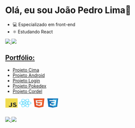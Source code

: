 # Olá, eu sou João Pedro Lima👋

- 💻 Especializado em front-end
- ⚛️ Estudando React

<div>
  <a href="https://github.com/JoaoPedroRibeiroLima">
  <img height="180em" src="https://github-readme-stats.vercel.app/api?username=JoaoPedroRibeiroLima&show_icons=true&theme=dracula&include_all_commits=true&count_private=true"/>
  <img height="180em" src="https://github-readme-stats.vercel.app/api/top-langs/?username=JoaoPedroRibeiroLima&layout=compact&langs_count=16&theme=dracula"/>
</div>

## Portfólio:
- <a href="https://joaopedroribeirolima.github.io/projeto-clima/">Projeto Cima<a/>
- <a href="https://joaopedroribeirolima.github.io/projeto-android/">Projeto Android<a/>
- <a href="https://joaopedroribeirolima.github.io/projeto-login/">Projeto Login<a/>
- <a href="https://joaopedroribeirolima.github.io/projeto-pokedex/">Projeto Pokedex<a/>
- <a href="https://joaopedroribeirolima.github.io/projeto-cordel/">Projeto Cordel<a/>

<div style="display: inline_block">
  <img align="center" height="30" width="40" src="http://raw.githubusercontent.com/devicons/devicon/master/icons/javascript/javascript-original.svg">
    <img align="center" height="30" width="40" src="http://raw.githubusercontent.com/devicons/devicon/master/icons/react/react-original.svg">
    <img align="center" height="30" width="40" src="http://raw.githubusercontent.com/devicons/devicon/master/icons/html5/html5-original.svg">
    <img align="center" height="30" width="40" src="http://raw.githubusercontent.com/devicons/devicon/master/icons/css3/css3-original.svg">
</div>

##

<div>
  <a href="https://www.instagram.com/_dropej_/" target="_blank"><img src="https://img.shields.io/badge/-Instagram-%23E4405F?style=for-the-badge&logo=instagram&logoColor=white" target="_blank"</a>
      <a href="mailto:joaopedro.r.lima17@gmail.com" target="_blank"><img src="https://img.shields.io/badge/-Gmail-%23333?style=for-the-badge&logo=gmail&logoColor=white" target="_blank"</a>
</div>
